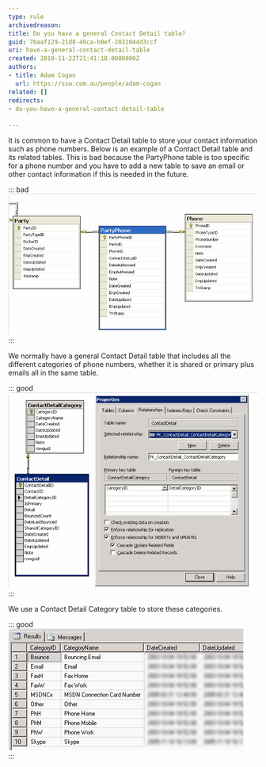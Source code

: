 ```yaml
---
type: rule
archivedreason: 
title: Do you have a general Contact Detail table?
guid: 7baaf129-21d8-49ca-b0ef-2031044d3ccf
uri: have-a-general-contact-detail-table
created: 2019-11-22T21:41:18.0000000Z
authors:
- title: Adam Cogan
  url: https://ssw.com.au/people/adam-cogan
related: []
redirects:
- do-you-have-a-general-contact-detail-table

---
```


It is common to have a Contact Detail table to store your contact information such as phone numbers. Below is an example of a Contact Detail table and its related tables. This is bad because the PartyPhone table is too specific for a phone number and you have to add a new table to save an email or other contact information if this is needed in the future.

<!--endintro-->


::: bad  
![Figure: Bad Example - A too specific Contact Detail table](/rules/have-a-general-contact-detail-table/ContactDetailTable_bad.png)  
:::

We normally have a general Contact Detail table that includes all the different categories of phone numbers, whether it is shared or primary plus emails all in the same table.


::: good  
![Figure: Good Example - A general Contact Detail table](/rules/have-a-general-contact-detail-table/ContactDetailTable_good.png)  
:::

We use a Contact Detail Category table to store these categories.


::: good  
![Figure: Good Example - Details of Contact Detail Category table](/rules/have-a-general-contact-detail-table/ContactDetailCategoryTable.png)  
:::


